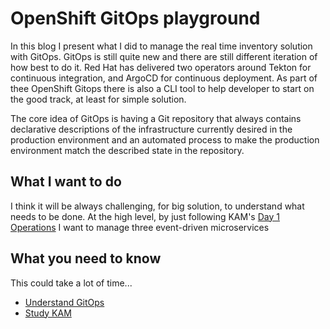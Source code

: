 # OpenShift GitOps playground

In this blog I present what I did to manage the real time inventory solution with GitOps. GitOps is still
quite new and there are still different iteration of how best to do it. Red Hat has delivered two operators around Tekton
for continuous integration, and ArgoCD for continuous deployment. As part of thee OpenShift Gitops there is also a CLI tool
 to help developer to start on the good track, at least for simple solution.

The core idea of GitOps is having a Git repository that always contains declarative descriptions 
of the infrastructure currently desired in the production environment and an automated process 
to make the production environment match the described state in the repository.

## What I want to do

I think it will be always challenging, for big solution, to understand what needs to be done. 
At the high level, by just following KAM's [Day 1 Operations](https://github.com/redhat-developer/kam/tree/master/docs/journey/day1) I want to
manage three event-driven microservices

## What you need to know

This could take a lot of time...

* [Understand GitOps](https://www.gitops.tech/)
* [Study KAM](https://github.com/redhat-developer/kam)